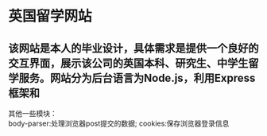 英国留学网站
===========
该网站是本人的毕业设计，具体需求是提供一个良好的交互界面，展示该公司的英国本科、研究生、中学生留学服务。网站分为后台语言为Node.js，利用Express框架和<br>
-------------------------
其他一些模块：<br>
  body-parser:处理浏览器post提交的数据;
  cookies:保存浏览器登录信息

